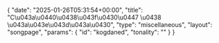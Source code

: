 {
    "date": "2025-01-26T05:31:54+00:00",
    "title": "C\u043a\u0440\u0438\u043f\u0430\u0447 \u0438 \u043a\u043e\u043d\u043a\u0430",
    "type": "miscellaneous",
    "layout": "songpage",
    "params": {
        "id": "kogdaned",
        "tonality": ""
    }
}